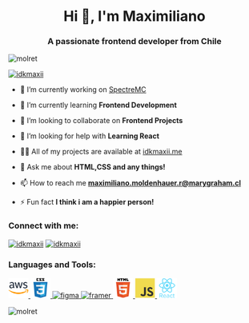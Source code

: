 <h1 align="center">Hi 👋, I'm Maximiliano</h1>
<h3 align="center">A passionate frontend developer from Chile</h3>

<p align="left"> <img src="https://komarev.com/ghpvc/?username=molret&label=Profile%20views&color=0e75b6&style=flat" alt="molret" /> </p>

<p align="left"> <a href="https://twitter.com/idkmaxii" target="blank"><img src="https://img.shields.io/twitter/follow/idkmaxii?logo=twitter&style=for-the-badge" alt="idkmaxii" /></a> </p>

- 🔭 I’m currently working on [SpectreMC](spectremc.com)

- 🌱 I’m currently learning **Frontend Development**

- 👯 I’m looking to collaborate on **Frontend Projects**

- 🤝 I’m looking for help with **Learning React**

- 👨‍💻 All of my projects are available at [idkmaxii.me](idkmaxii.me)

- 💬 Ask me about **HTML,CSS and any things!**

- 📫 How to reach me **maximiliano.moldenhauer.r@marygraham.cl**

- ⚡ Fun fact **I think i am a happier person!**

<h3 align="left">Connect with me:</h3>
<p align="left">
<a href="https://twitter.com/idkmaxii" target="blank"><img align="center" src="https://raw.githubusercontent.com/rahuldkjain/github-profile-readme-generator/master/src/images/icons/Social/twitter.svg" alt="idkmaxii" height="30" width="40" /></a>
<a href="https://instagram.com/idkmaxii" target="blank"><img align="center" src="https://raw.githubusercontent.com/rahuldkjain/github-profile-readme-generator/master/src/images/icons/Social/instagram.svg" alt="idkmaxii" height="30" width="40" /></a>
</p>

<h3 align="left">Languages and Tools:</h3>
<p align="left"> <a href="https://aws.amazon.com" target="_blank" rel="noreferrer"> <img src="https://raw.githubusercontent.com/devicons/devicon/master/icons/amazonwebservices/amazonwebservices-original-wordmark.svg" alt="aws" width="40" height="40"/> </a> <a href="https://www.w3schools.com/css/" target="_blank" rel="noreferrer"> <img src="https://raw.githubusercontent.com/devicons/devicon/master/icons/css3/css3-original-wordmark.svg" alt="css3" width="40" height="40"/> </a> <a href="https://www.figma.com/" target="_blank" rel="noreferrer"> <img src="https://www.vectorlogo.zone/logos/figma/figma-icon.svg" alt="figma" width="40" height="40"/> </a> <a href="https://www.framer.com/" target="_blank" rel="noreferrer"> <img src="https://www.vectorlogo.zone/logos/framer/framer-icon.svg" alt="framer" width="40" height="40"/> </a> <a href="https://www.w3.org/html/" target="_blank" rel="noreferrer"> <img src="https://raw.githubusercontent.com/devicons/devicon/master/icons/html5/html5-original-wordmark.svg" alt="html5" width="40" height="40"/> </a> <a href="https://developer.mozilla.org/en-US/docs/Web/JavaScript" target="_blank" rel="noreferrer"> <img src="https://raw.githubusercontent.com/devicons/devicon/master/icons/javascript/javascript-original.svg" alt="javascript" width="40" height="40"/> </a> <a href="https://reactjs.org/" target="_blank" rel="noreferrer"> <img src="https://raw.githubusercontent.com/devicons/devicon/master/icons/react/react-original-wordmark.svg" alt="react" width="40" height="40"/> </a> </p>

<p><img align="center" src="https://github-readme-stats.vercel.app/api/top-langs?username=molret&show_icons=true&locale=en&layout=compact" alt="molret" /></p>
